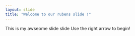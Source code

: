 ```yaml
---
layout: slide
title: "Welcome to our rubens slide !"
---
```

This is my awseome slide slide
Use the right arrow to begin!
